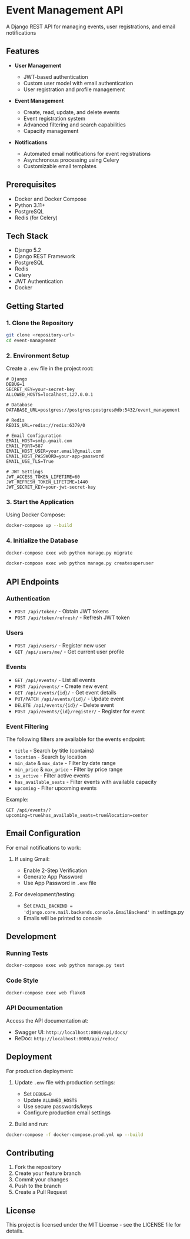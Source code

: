 # Event Management API

A Django REST API for managing events, user registrations, and email notifications

## Features

- **User Management**
  - JWT-based authentication
  - Custom user model with email authentication
  - User registration and profile management

- **Event Management**
  - Create, read, update, and delete events
  - Event registration system
  - Advanced filtering and search capabilities
  - Capacity management

- **Notifications**
  - Automated email notifications for event registrations
  - Asynchronous processing using Celery
  - Customizable email templates

## Prerequisites

- Docker and Docker Compose
- Python 3.11+
- PostgreSQL
- Redis (for Celery)

## Tech Stack

- Django 5.2
- Django REST Framework
- PostgreSQL
- Redis
- Celery
- JWT Authentication
- Docker

## Getting Started

### 1. Clone the Repository

```bash
git clone <repository-url>
cd event-management
```

### 2. Environment Setup

Create a `.env` file in the project root:

```env
# Django
DEBUG=1
SECRET_KEY=your-secret-key
ALLOWED_HOSTS=localhost,127.0.0.1

# Database
DATABASE_URL=postgres://postgres:postgres@db:5432/event_management

# Redis
REDIS_URL=redis://redis:6379/0

# Email Configuration
EMAIL_HOST=smtp.gmail.com
EMAIL_PORT=587
EMAIL_HOST_USER=your.email@gmail.com
EMAIL_HOST_PASSWORD=your-app-password
EMAIL_USE_TLS=True

# JWT Settings
JWT_ACCESS_TOKEN_LIFETIME=60
JWT_REFRESH_TOKEN_LIFETIME=1440
JWT_SECRET_KEY=your-jwt-secret-key
```

### 3. Start the Application

Using Docker Compose:
```bash
docker-compose up --build
```

### 4. Initialize the Database

```bash
docker-compose exec web python manage.py migrate

docker-compose exec web python manage.py createsuperuser
```

## API Endpoints

### Authentication
- `POST /api/token/` - Obtain JWT tokens
- `POST /api/token/refresh/` - Refresh JWT token

### Users
- `POST /api/users/` - Register new user
- `GET /api/users/me/` - Get current user profile

### Events
- `GET /api/events/` - List all events
- `POST /api/events/` - Create new event
- `GET /api/events/{id}/` - Get event details
- `PUT/PATCH /api/events/{id}/` - Update event
- `DELETE /api/events/{id}/` - Delete event
- `POST /api/events/{id}/register/` - Register for event

### Event Filtering
The following filters are available for the events endpoint:
- `title` - Search by title (contains)
- `location` - Search by location
- `min_date` & `max_date` - Filter by date range
- `min_price` & `max_price` - Filter by price range
- `is_active` - Filter active events
- `has_available_seats` - Filter events with available capacity
- `upcoming` - Filter upcoming events

Example:
```
GET /api/events/?upcoming=true&has_available_seats=true&location=center
```

## Email Configuration

For email notifications to work:

1. If using Gmail:
   - Enable 2-Step Verification
   - Generate App Password
   - Use App Password in `.env` file

2. For development/testing:
   - Set `EMAIL_BACKEND = 'django.core.mail.backends.console.EmailBackend'` in settings.py
   - Emails will be printed to console

## Development

### Running Tests
```bash
docker-compose exec web python manage.py test
```

### Code Style
```bash
docker-compose exec web flake8
```

### API Documentation
Access the API documentation at:
- Swagger UI: `http://localhost:8000/api/docs/`
- ReDoc: `http://localhost:8000/api/redoc/`

## Deployment

For production deployment:

1. Update `.env` file with production settings:
   - Set `DEBUG=0`
   - Update `ALLOWED_HOSTS`
   - Use secure passwords/keys
   - Configure production email settings

2. Build and run:
```bash
docker-compose -f docker-compose.prod.yml up --build
```

## Contributing

1. Fork the repository
2. Create your feature branch
3. Commit your changes
4. Push to the branch
5. Create a Pull Request

## License

This project is licensed under the MIT License - see the LICENSE file for details.

